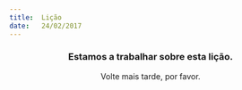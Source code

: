 ```yaml
---
title:  Lição
date:   24/02/2017
---
```


### <center>Estamos a trabalhar sobre esta lição.</center>
<center>Volte mais tarde, por favor.</center>